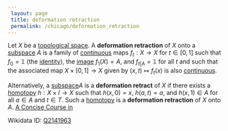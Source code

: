 ```yaml
---
 layout: page
 title: deformation retraction
 permalink: /chicago/deformation_retraction
---
```


Let $X$ be a [topological space](https://mathgloss.github.io/MathGloss/topological_space). A **deformation retraction** of $X$ onto a [subspace](https://mathgloss.github.io/MathGloss/subspace_topology) $A$ is a family of [continuous](https://mathgloss.github.io/MathGloss/continuous) maps $f_t: X\to X$ for $t\in [0,1]$ such that $f_0 = \mathbb 1$ (the [identity](https://mathgloss.github.io/MathGloss/identity_function)), the [image](https://mathgloss.github.io/MathGloss/image) $f_1(X) = A$, and ${f_t}_{|A} = \mathbb 1$ for all $t$ and such that the associated map $X \times [0,1] \to X$ given by $(x,t)\mapsto f_t(x)$ is also [continuous](https://mathgloss.github.io/MathGloss/continuous). [](https://mathgloss.github.io/MathGloss/Algebraic_Topology)

Alternatively, a [subspace](https://mathgloss.github.io/MathGloss/##################subspace)$A$ is a **deformation retract** of $X$ if there exists a [homotopy](https://mathgloss.github.io/MathGloss/homotopy) $h:X\times I\to X$ such that $h(x,0) = x$, $h(a,t) = a$, and $h(x,1)\in A$ for all $a\in A$ and $t\in T$. Such a [homotopy](https://mathgloss.github.io/MathGloss/homotopy) is a **deformation retraction** of $X$ onto $A$. [A Concise Course in ](https://mathgloss.github.io/MathGloss/A_Concise_Course_in_###################)

Wikidata ID: [Q2141963](https://www.wikidata.org/wiki/Q2141963)
